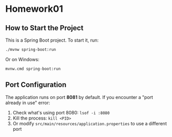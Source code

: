 # Homework01

## How to Start the Project

This is a Spring Boot project. To start it, run:

```bash
./mvnw spring-boot:run
```

Or on Windows:
```bash
mvnw.cmd spring-boot:run
```

## Port Configuration

The application runs on port **8081** by default. If you encounter a "port already in use" error:

1. Check what's using port 8080: `lsof -i :8080`
2. Kill the process: `kill <PID>` 
3. Or modify `src/main/resources/application.properties` to use a different port